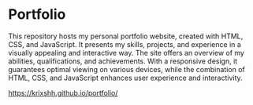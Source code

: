 # Portfolio
This repository hosts my personal portfolio website, created with HTML, CSS, and JavaScript. It presents my skills, projects, and experience in a visually appealing and interactive way. The site offers an overview of my abilities, qualifications, and achievements. With a responsive design, it guarantees optimal viewing on various devices, while the combination of HTML, CSS, and JavaScript enhances user experience and interactivity.

https://krixshh.github.io/portfolio/
